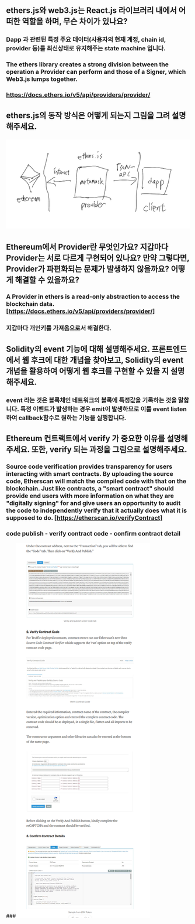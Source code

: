 ## ethers.js와 web3.js는 React.js 라이브러리 내에서 어떠한 역할을 하며, 무슨 차이가 있나요?
### Dapp 과 관련된 특정 주요 데이터(사용자의 현재 계정, chain id, provider 등)를 최신상태로 유지해주는 state machine 입니다.

### The ethers library creates a strong division between the operation a Provider can perform and those of a Signer, which Web3.js lumps together.

### https://docs.ethers.io/v5/api/providers/provider/

## ethers.js의 동작 방식은 어떻게 되는지 그림을 그려 설명해주세요.

### ![이미지 이름](img/provider.png)

## Ethereum에서 Provider란 무엇인가요? 지갑마다 Provider는 서로 다르게 구현되어 있나요? 만약 그렇다면, Provider가 파편화되는 문제가 발생하지 않을까요? 어떻게 해결할 수 있을까요?

### A Provider in ethers is a read-only abstraction to access the blockchain data.[https://docs.ethers.io/v5/api/providers/provider/]

### 지갑마다 개인키를 가져옴으로서 해결한다.

## Solidity의 event 기능에 대해 설명해주세요. 프론트엔드에서 웹 후크에 대한 개념을 찾아보고, Solidity의 event 개념을 활용하여 어떻게 웹 후크를 구현할 수 있을 지 설명해주세요.

### event 라는 것은 블록체인 네트워크의  블록에 특정값을 기록하는 것을 말합니다. 특정 이벤트가 발생하는 경우 emit이 발생하므로 이를 event listen 하여 callback함수로 원하는 기능을 실행합니다.

## Ethereum 컨트랙트에서 verify 가 중요한 이유를 설명해주세요. 또한, verify 되는 과정을 그림으로 설명해주세요.

### Source code verification provides transparency for users interacting with smart contracts. By uploading the source code, Etherscan will match the compiled code with that on the blockchain. Just like contracts, a "smart contract" should provide end users with more information on what they are "digitally signing" for and give users an opportunity to audit the code to independently verify that it actually does what it is supposed to do. [https://etherscan.io/verifyContract]

### code publish - verify contract code - confirm contract detail
###![이미지 이름](img/verify.png)
